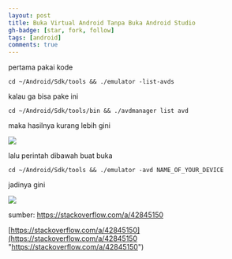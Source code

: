 ```yaml
---
layout: post
title: Buka Virtual Android Tanpa Buka Android Studio
gh-badge: [star, fork, follow]
tags: [android]
comments: true
---
```


pertama pakai kode

```cd ~/Android/Sdk/tools && ./emulator -list-avds```

kalau ga bisa pake ini

```cd ~/Android/Sdk/tools/bin && ./avdmanager list avd```

maka hasilnya kurang lebih gini

![](https://i.ibb.co/b5PF7rx/image.png)

lalu perintah dibawah buat buka

```cd ~/Android/Sdk/tools && ./emulator -avd NAME_OF_YOUR_DEVICE```

jadinya gini

![](https://i.ibb.co/2ccNmJZ/image.png)

sumber: https://stackoverflow.com/a/42845150

[https://stackoverflow.com/a/42845150](https://stackoverflow.com/a/42845150 "https://stackoverflow.com/a/42845150")
